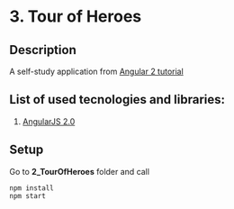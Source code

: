 # 3. Tour of Heroes

## Description
A self-study application from [Angular 2 tutorial](https://angular.io/docs/ts/latest/tutorial/)

## List of used tecnologies and libraries:
1. [AngularJS 2.0](https://angularjs.org/) 

## Setup

Go to **2_TourOfHeroes** folder and call

```
npm install
npm start
```
